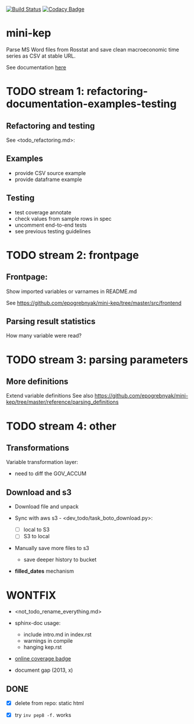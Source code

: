 [![Build Status](https://travis-ci.org/epogrebnyak/mini-kep.svg?branch=master)](https://travis-ci.org/epogrebnyak/mini-kep) 
[![Codacy Badge](https://api.codacy.com/project/badge/Grade/8a467743314641b4a22b66b327834367)](https://www.codacy.com/app/epogrebnyak/mini-kep?utm_source=github.com&amp;utm_medium=referral&amp;utm_content=epogrebnyak/mini-kep&amp;utm_campaign=Badge_Grade)

# mini-kep
Parse MS Word files from Rosstat and save clean macroeconomic time series as CSV at stable URL.

See documentation [here](http://mini-kep-docs.s3-website-eu-west-1.amazonaws.com)


# TODO stream 1: refactoring-documentation-examples-testing 

## Refactoring and testing 

See <todo_refactoring.md>:

## Examples
  - provide CSV source example
  - provide dataframe example

## Testing 

- test coverage annotate 
- check values from sample rows in spec  
- uncomment end-to-end tests
- see previous testing guidelines  

# TODO stream 2: frontpage

## Frontpage:

Show imported variables or varnames in README.md

See <https://github.com/epogrebnyak/mini-kep/tree/master/src/frontend>


## Parsing result statistics

How many variable were read?

# TODO stream 3: parsing parameters 

## More definitions 

Extend variable definitions
See also <https://github.com/epogrebnyak/mini-kep/tree/master/reference/parsing_definitions>

# TODO stream 4: other

## Transformations

Variable transformation layer:
  - need to diff the GOV_ACCUM
  
## Download and s3

- Download file and unpack

- Sync with aws s3 - <dev_todo/task_boto_download.py>:
  - [ ] local to S3 
  - [ ] S3 to local 

- Manually save more files to s3
  - save deeper history to bucket
  
- **filled_dates** mechanism   
 
# WONTFIX
 
- <not_todo_rename_everything.md>

- sphinx-doc usage:
  - include intro.md in index.rst
  - warnings in compile
  - hanging kep.rst
  
- [online coverage badge](https://github.com/epogrebnyak/mini-kep/issues/23)

- document gap (2013, x)
  
  
## DONE
- [x] delete from repo: static html
- [x] try ```inv pep8 -f.``` works

